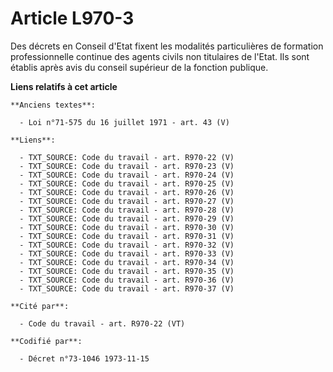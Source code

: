# Article L970-3

Des décrets en Conseil d'Etat fixent les modalités particulières de formation professionnelle continue des agents civils non
titulaires de l'Etat. Ils sont établis après avis du conseil supérieur de la fonction publique.

**Liens relatifs à cet article**

	**Anciens textes**:

	  - Loi n°71-575 du 16 juillet 1971 - art. 43 (V)

	**Liens**:

	  - TXT_SOURCE: Code du travail - art. R970-22 (V)
	  - TXT_SOURCE: Code du travail - art. R970-23 (V)
	  - TXT_SOURCE: Code du travail - art. R970-24 (V)
	  - TXT_SOURCE: Code du travail - art. R970-25 (V)
	  - TXT_SOURCE: Code du travail - art. R970-26 (V)
	  - TXT_SOURCE: Code du travail - art. R970-27 (V)
	  - TXT_SOURCE: Code du travail - art. R970-28 (V)
	  - TXT_SOURCE: Code du travail - art. R970-29 (V)
	  - TXT_SOURCE: Code du travail - art. R970-30 (V)
	  - TXT_SOURCE: Code du travail - art. R970-31 (V)
	  - TXT_SOURCE: Code du travail - art. R970-32 (V)
	  - TXT_SOURCE: Code du travail - art. R970-33 (V)
	  - TXT_SOURCE: Code du travail - art. R970-34 (V)
	  - TXT_SOURCE: Code du travail - art. R970-35 (V)
	  - TXT_SOURCE: Code du travail - art. R970-36 (V)
	  - TXT_SOURCE: Code du travail - art. R970-37 (V)

	**Cité par**:

	  - Code du travail - art. R970-22 (VT)

	**Codifié par**:

	  - Décret n°73-1046 1973-11-15
